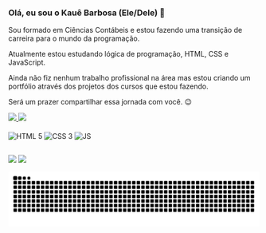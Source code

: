 ### Olá, eu sou o Kauê Barbosa (Ele/Dele) 👋

Sou formado em Ciências Contábeis e estou fazendo uma transição de carreira para o mundo da programação.

Atualmente estou estudando lógica de programação, HTML, CSS e JavaScript.

Ainda não fiz nenhum trabalho profissional na área mas estou criando um portfólio através dos projetos dos cursos que estou fazendo.

Será um prazer compartilhar essa jornada com você. 😉

<div>
  <a href="https://kauebarbosa.dev/link-da-bio">
  <img height="150em" src="https://github-readme-stats.vercel.app/api?username=kauebarbosadev&show_icons=true&theme=merko&include_all_commits=true&count_private=true"/>
  <img height="150em" src="https://github-readme-stats.vercel.app/api/top-langs/?username=kauebarbosadev&layout=compact&langs_count=7&theme=merko"/>
</div>
 
<div style="display:inline-block"><br>
  <img align="center" alt="HTML 5" heigth="40" width="50" src="https://cdn.jsdelivr.net/gh/devicons/devicon/icons/html5/html5-original-wordmark.svg"/>
  <img align="center" alt="CSS 3" heigth="40" width="50" src="https://cdn.jsdelivr.net/gh/devicons/devicon/icons/css3/css3-original-wordmark.svg"/>
  <img align="center" alt="JS" heigth="40" width="50" src="https://cdn.jsdelivr.net/gh/devicons/devicon/icons/javascript/javascript-original.svg""/>                             
</div>
                                                                                                                                                
##

<div>
  <a href="https://www.instagram.com/kauebarbosa.dev"><img src="https://img.shields.io/badge/Instagram-E4405F?style=for-the-badge&logo=instagram&logoColor=white" target="_blank"></a>
  <a href="mailto:contato@kauebarbosa.dev"><img src="https://img.shields.io/badge/Gmail-D14836?style=for-the-badge&logo=gmail&logoColor=white" target="_blank"></a>

![Snake animation](https://github.com/kauebarbosadev/kauebarbosadev/blob/output/github-contribution-grid-snake.svg)

</div>


